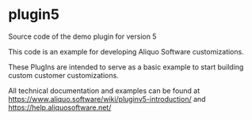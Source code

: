 # plugin5
Source code of the demo plugin for version 5

This code is an example for developing Aliquo Software customizations. 

These PlugIns are intended to serve as a basic example to start building custom customer customizations.

All technical documentation and examples can be found at https://www.aliquo.software/wiki/pluginv5-introduction/ and https://help.aliquosoftware.net/
